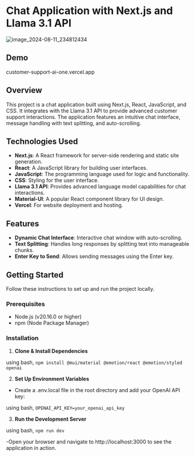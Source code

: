 # Chat Application with Next.js and Llama 3.1 API
![image_2024-08-11_234812434](https://github.com/user-attachments/assets/95f34bb2-bddd-4e81-b049-af4ee373c13a)
## Demo
customer-support-ai-one.vercel.app
## Overview

This project is a chat application built using Next.js, React, JavaScript, and CSS. It integrates with the Llama 3.1 API to provide advanced customer support interactions. The application features an intuitive chat interface, message handling with text splitting, and auto-scrolling.

## Technologies Used

- **Next.js**: A React framework for server-side rendering and static site generation.
- **React**: A JavaScript library for building user interfaces.
- **JavaScript**: The programming language used for logic and functionality.
- **CSS**: Styling for the user interface.
- **Llama 3.1 API**: Provides advanced language model capabilities for chat interactions.
- **Material-UI**: A popular React component library for UI design.
- **Vercel**: For website deployment and hosting.

## Features

- **Dynamic Chat Interface**: Interactive chat window with auto-scrolling.
- **Text Splitting**: Handles long responses by splitting text into manageable chunks.
- **Enter Key to Send**: Allows sending messages using the Enter key.

## Getting Started

Follow these instructions to set up and run the project locally.

### Prerequisites

- Node.js (v20.16.0 or higher)
- npm (Node Package Manager)

### Installation

1. **Clone & Install Dependencies**

using bash, 
```npm install @mui/material @emotion/react @emotion/styled openai```

2. **Set Up Environment Variables**

- Create a .env.local file in the root directory and add your OpenAI API key:

using bash,
```OPENAI_API_KEY=your_openai_api_key```

3. **Run the Development Server**

using bash, 
```npm run dev```

-Open your browser and navigate to http://localhost:3000 to see the application in action.

